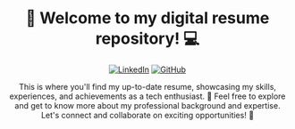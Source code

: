 <div align="center">

# :wave: Welcome to my digital resume repository! :computer:

[![LinkedIn](https://img.shields.io/badge/LinkedIn-Connect-blue)](https://www.linkedin.com/in/arshiamubiasshaik/)
[![GitHub](https://img.shields.io/badge/GitHub-Follow-Black)](https://github.com/Arshia786-stack)

This is where you'll find my up-to-date resume, showcasing my skills, experiences, and achievements as a tech enthusiast. :rocket: Feel free to explore and get to know more about my professional background and expertise. Let's connect and collaborate on exciting opportunities! :handshake:

</div>

